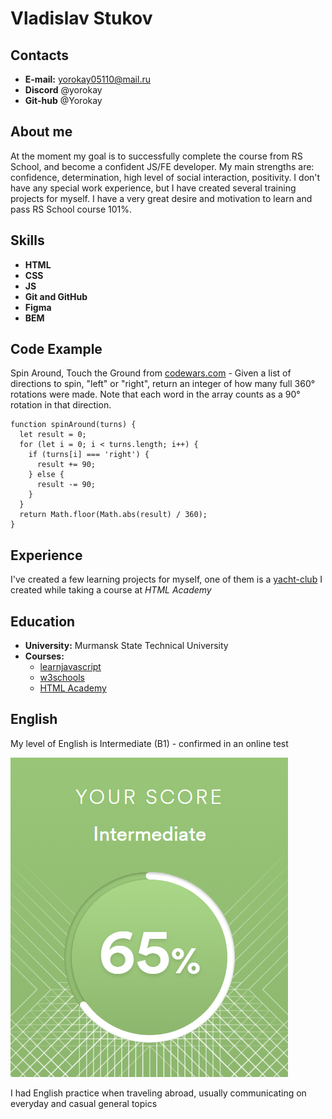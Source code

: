 # **Vladislav Stukov**

## **Contacts**
- **E-mail:** yorokay05110@mail.ru
- **Discord** @yorokay
- **Git-hub** @Yorokay

## **About me**
At the moment my goal is to successfully complete the course from RS School, and become a confident JS/FE developer.
My main strengths are: confidence, determination, high level of social interaction, positivity.
I don't have any special work experience, but I have created several training projects for myself.
I have a very great desire and motivation to learn and pass RS School course 101%.

## **Skills**
- **HTML**
- **CSS**
- **JS**
- **Git and GitHub**
- **Figma**
- **BEM**

## **Code Example**
Spin Around, Touch the Ground from [сodewars.com](https://www.codewars.com/kata/65127141a5de2b1dcb40927e) - Given a list of directions to spin, "left" or "right", return an integer of how many full 360° rotations were made. Note that each word in the array counts as a 90° rotation in that direction.
```
function spinAround(turns) {
  let result = 0;
  for (let i = 0; i < turns.length; i++) {
    if (turns[i] === 'right') {
      result += 90;
    } else {
      result -= 90;
    }
  }
  return Math.floor(Math.abs(result) / 360);
}
```
## **Experience**
I've created a few learning projects for myself, one of them is a [yacht-club](https://yorokay.github.io/yacht-club/) I created while taking a course at *HTML Academy*

## **Education**
- **University:** Murmansk State Technical University 
- **Courses:** 
	- [learnjavascript](https://learn.javascript.ru/)
	- [w3schools](https://www.w3schools.com/)
	- [HTML Academy](https://www.htmlacademy.ru)

## **English**
My level of English is Intermediate (B1) - confirmed in an online test [](www.efset.org)

![efset test result](efset-test_result.png)

I had English practice when traveling abroad, usually communicating on everyday and casual general topics